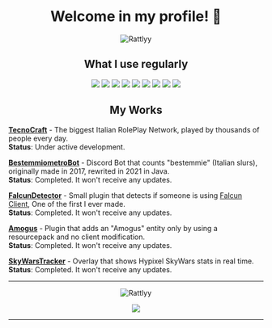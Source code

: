 <h1 align="center">Welcome in my profile! 👋</h1>
<p align="center"> 
<img src="https://komarev.com/ghpvc/?username=Rattlyy" alt="Rattlyy" />
</p>

<h2 align="center"> What I use regularly</h2>
<p align="center"> 
<img src="https://img.shields.io/badge/Java-ED8B00?style=for-the-badge&logo=java&logoColor=white" />
<img src="https://img.shields.io/badge/PHP-777BB4?style=for-the-badge&logo=php&logoColor=white" /> 
<img src="https://img.shields.io/badge/MySQL-00000F?style=for-the-badge&logo=mysql&logoColor=white" />
<img src="https://img.shields.io/badge/MongoDB-4EA94B?style=for-the-badge&logo=mongodb&logoColor=white" />
<img src="https://img.shields.io/badge/redis-%23DD0031.svg?&style=for-the-badge&logo=redis&logoColor=white"/>
<img src="https://img.shields.io/badge/Node.js-43853D?style=for-the-badge&logo=node.js&logoColor=white" />
<img src="https://img.shields.io/badge/Jenkins-D24939?style=for-the-badge&logo=Jenkins&logoColor=white"/>
<img src="https://img.shields.io/badge/Docker-2CA5E0?style=for-the-badge&logo=docker&logoColor=white"/>
<img src="https://img.shields.io/badge/Spring-6DB33F?style=for-the-badge&logo=spring&logoColor=white" />
</p>

<h2 align="center"> My Works</h2>

[**TecnoCraft**](https://tecnocraft.net/) - The biggest Italian RolePlay Network, played by thousands of people every day.
<br>**Status**: Under active development.

[**BestemmiometroBot**](https://github.com/Rattlyy/bestemmiometro) - Discord Bot that counts "bestemmie" (Italian slurs), originally made in 2017, rewrited in 2021 in Java.
<br>**Status**: Completed. It won't receive any updates.

[**FalcunDetector**](https://github.com/Rattlyy/FalcunDetector) - Small plugin that detects if someone is using [Falcun Client](https://falcun.net/), One of the first I ever made.
<br>**Status**: Completed. It won't receive any updates.

[**Amogus**](https://github.com/Rattlyy/Amogus) - Plugin that adds an "Amogus" entity only by using a resourcepack and no client modification.
<br>**Status**: Completed. It won't receive any updates.

[**SkyWarsTracker**](https://github.com/Rattlyy/SkywarsTracker) - Overlay that shows Hypixel SkyWars stats in real time.
<br>**Status**: Completed. It won't receive any updates.

<hr>
<p align="center"><img src="https://github-readme-stats.vercel.app/api?username=Rattlyy&show_icons=true&count_private=true&" alt="Rattlyy" /></p>
<p align="center"><img src="https://discord.c99.nl/widget/theme-2/573481869937606696.png" /> </p>
<hr>
